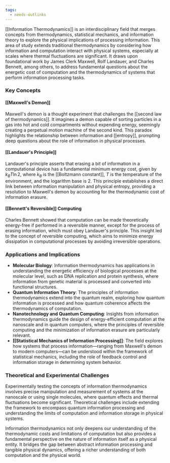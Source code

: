 ```yaml
---
tags:
  - needs-outlinks
---
```


[[Information Thermodynamics]] is an interdisciplinary field that merges concepts from thermodynamics, statistical mechanics, and information theory to explore the physical implications of processing information. This area of study extends traditional thermodynamics by considering how information and computation interact with physical systems, especially at scales where thermal fluctuations are significant. It draws upon foundational work by James Clerk Maxwell, Rolf Landauer, and Charles Bennett, among others, to address fundamental questions about the energetic cost of computation and the thermodynamics of systems that perform information processing tasks.

### Key Concepts

#### [[Maxwell's Demon]]
Maxwell's demon is a thought experiment that challenges the [[second law of thermodynamics]]. It imagines a demon capable of sorting particles in a gas into hot and cold compartments without expending energy, seemingly creating a perpetual motion machine of the second kind. This paradox highlights the relationship between information and [[entropy]], prompting deep questions about the role of information in physical processes.

#### [[Landauer's Principle]]
Landauer's principle asserts that erasing a bit of information in a computational device has a fundamental minimum energy cost, given by $k_BT \ln 2$, where $k_B$ is the [[Boltzmann constant]], $T$ is the temperature of the environment, and the logarithm base is 2. This principle establishes a direct link between information manipulation and physical entropy, providing a resolution to Maxwell's demon by accounting for the thermodynamic cost of information erasure.

#### [[Bennett's Reversible]] Computing
Charles Bennett showed that computation can be made theoretically energy-free if performed in a reversible manner, except for the process of erasing information, which must obey Landauer's principle. This insight led to the concept of reversible computing, which aims to minimize energy dissipation in computational processes by avoiding irreversible operations.

### Applications and Implications

- **Molecular Biology**: Information thermodynamics has applications in understanding the energetic efficiency of biological processes at the molecular level, such as DNA replication and protein synthesis, where information from genetic material is processed and converted into functional structures.
- **Quantum Information Theory**: The principles of information thermodynamics extend into the quantum realm, exploring how quantum information is processed and how quantum coherence affects the thermodynamics of computation.
- **Nanotechnology and Quantum Computing**: Insights from information thermodynamics guide the design of energy-efficient computation at the nanoscale and in quantum computers, where the principles of reversible computing and the minimization of information erasure are particularly relevant.
- **[[Statistical Mechanics of Information Processing]]**: The field explores how systems that process information—ranging from Maxwell's demon to modern computers—can be understood within the framework of statistical mechanics, including the role of feedback control and information storage in determining system behavior.

### Theoretical and Experimental Challenges

Experimentally testing the concepts of information thermodynamics involves precise manipulation and measurement of systems at the nanoscale or using single molecules, where quantum effects and thermal fluctuations become significant. Theoretical challenges include extending the framework to encompass quantum information processing and understanding the limits of computation and information storage in physical systems.

Information thermodynamics not only deepens our understanding of the thermodynamic costs and limitations of computation but also provides a fundamental perspective on the nature of information itself as a physical entity. It bridges the gap between abstract information processing and tangible physical dynamics, offering a richer understanding of both computation and the physical world.